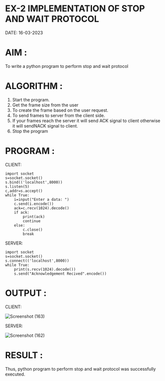 # EX-2 IMPLEMENTATION OF STOP AND WAIT PROTOCOL

DATE: 16-03-2023

# AIM :

To write a python program to perform stop and wait protocol


# ALGORITHM :

1. Start the program.
2. Get the frame size from the user
3. To create the frame based on the user request.
4. To send frames to server from the client side.
5. If your frames reach the server it will send ACK signal to client
   otherwise it will sendNACK signal to client.
6. Stop the program


# PROGRAM :

CLIENT:
```
import socket
s=socket.socket()
s.bind(('localhost',8000))
s.listen(5)
c,addr=s.accept()
while True:
    i=input("Enter a data: ")
    c.send(i.encode())
    ack=c.recv(1024).decode()
    if ack:
        print(ack)
        continue
    else:
        c.close()
        break
```

SERVER:
```
import socket
s=socket.socket()
s.connect(('localhost',8000))
while True:
    print(s.recv(1024).decode())
    s.send("Acknowledgement Recived".encode())
```


# OUTPUT :

CLIENT:

![Screenshot (163)](https://github.com/Gopika-9266/EX-2/assets/122762773/76e593f3-bfe0-43ec-ad7b-cdae408f8822)

SERVER:

![Screenshot (162)](https://github.com/Gopika-9266/EX-2/assets/122762773/a6a4e1e9-2091-4d4a-8a27-9d5a948da3d6)


# RESULT :

Thus, python program to perform stop and wait protocol was successfully executed.



